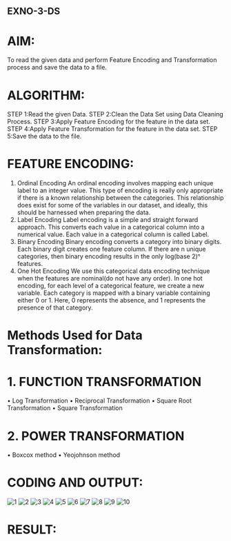 ## EXNO-3-DS

# AIM:
To read the given data and perform Feature Encoding and Transformation process and save the data to a file.

# ALGORITHM:
STEP 1:Read the given Data.
STEP 2:Clean the Data Set using Data Cleaning Process.
STEP 3:Apply Feature Encoding for the feature in the data set.
STEP 4:Apply Feature Transformation for the feature in the data set.
STEP 5:Save the data to the file.

# FEATURE ENCODING:
1. Ordinal Encoding
An ordinal encoding involves mapping each unique label to an integer value. This type of encoding is really only appropriate if there is a known relationship between the categories. This relationship does exist for some of the variables in our dataset, and ideally, this should be harnessed when preparing the data.
2. Label Encoding
Label encoding is a simple and straight forward approach. This converts each value in a categorical column into a numerical value. Each value in a categorical column is called Label.
3. Binary Encoding
Binary encoding converts a category into binary digits. Each binary digit creates one feature column. If there are n unique categories, then binary encoding results in the only log(base 2)ⁿ features.
4. One Hot Encoding
We use this categorical data encoding technique when the features are nominal(do not have any order). In one hot encoding, for each level of a categorical feature, we create a new variable. Each category is mapped with a binary variable containing either 0 or 1. Here, 0 represents the absence, and 1 represents the presence of that category.

# Methods Used for Data Transformation:
  # 1. FUNCTION TRANSFORMATION
• Log Transformation
• Reciprocal Transformation
• Square Root Transformation
• Square Transformation
  # 2. POWER TRANSFORMATION
• Boxcox method
• Yeojohnson method

# CODING AND OUTPUT:
![1](https://github.com/user-attachments/assets/b984621b-4c52-4ec8-a41f-0a875f0df12b)
![2](https://github.com/user-attachments/assets/66bcfa98-2994-4036-ae34-a1bcfd62592e)
![3](https://github.com/user-attachments/assets/c51d93b8-d181-48f7-853a-1c0b5e621a60)
![4](https://github.com/user-attachments/assets/97305da5-35eb-4edf-86b7-e9d934bea7e6)
![5](https://github.com/user-attachments/assets/ae89106f-f34a-424f-9ac6-5581b61204ef)
![6](https://github.com/user-attachments/assets/cbcdc54d-33d3-45bf-b3e6-6721288db1c4)
![7](https://github.com/user-attachments/assets/d10a71cf-f14b-4a48-bccf-7c0687b5a0d2)
![8](https://github.com/user-attachments/assets/42df7283-8747-4a41-960b-cc35d0a6bd24)
![9](https://github.com/user-attachments/assets/0cdfabb9-60da-4a46-a5a9-36298adff1e6)
![10](https://github.com/user-attachments/assets/09b6a575-eb74-417d-816f-af81a4f0d8b1)

# RESULT:
       

